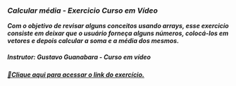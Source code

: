 ### <i>Calcular média - Exercicio Curso em Vídeo

<i><b>Com o objetivo de revisar alguns conceitos usando arrays, esse exercicio consiste em deixar que o usuário forneça alguns números, colocá-los em vetores e depois calcular a soma e a média dos mesmos.

##### Instrutor: Gustavo Guanabara - Curso em vídeo

<a href="https://array-kohl.vercel.app/" target="_blank">🔗Clique aqui para acessar o link do exercício.</a>